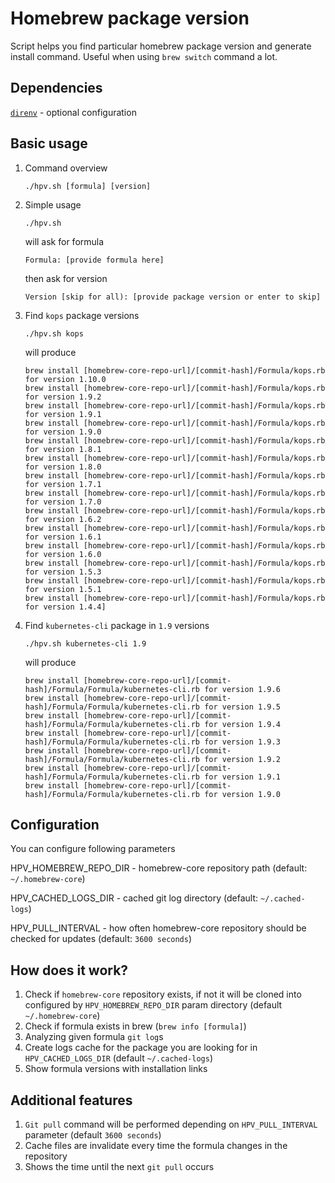# Homebrew package version
Script helps you find particular homebrew package version and generate install command. Useful when using `brew switch` command a lot.


## Dependencies
[`direnv`](https://direnv.net/) - optional configuration


## Basic usage
1. Command overview

    ```
    ./hpv.sh [formula] [version]
    ```

1. Simple usage
    ```
    ./hpv.sh
    ```
    will ask for formula
    ```
    Formula: [provide formula here]
    ```
    then ask for version
    ```
    Version [skip for all): [provide package version or enter to skip]
    ```
1. Find `kops` package versions

    ```
    ./hpv.sh kops
    ```
    will produce
    ```
    brew install [homebrew-core-repo-url]/[commit-hash]/Formula/kops.rb for version 1.10.0
    brew install [homebrew-core-repo-url]/[commit-hash]/Formula/kops.rb for version 1.9.2
    brew install [homebrew-core-repo-url]/[commit-hash]/Formula/kops.rb for version 1.9.1
    brew install [homebrew-core-repo-url]/[commit-hash]/Formula/kops.rb for version 1.9.0
    brew install [homebrew-core-repo-url]/[commit-hash]/Formula/kops.rb for version 1.8.1
    brew install [homebrew-core-repo-url]/[commit-hash]/Formula/kops.rb for version 1.8.0
    brew install [homebrew-core-repo-url]/[commit-hash]/Formula/kops.rb for version 1.7.1
    brew install [homebrew-core-repo-url]/[commit-hash]/Formula/kops.rb for version 1.7.0
    brew install [homebrew-core-repo-url]/[commit-hash]/Formula/kops.rb for version 1.6.2
    brew install [homebrew-core-repo-url]/[commit-hash]/Formula/kops.rb for version 1.6.1
    brew install [homebrew-core-repo-url]/[commit-hash]/Formula/kops.rb for version 1.6.0
    brew install [homebrew-core-repo-url]/[commit-hash]/Formula/kops.rb for version 1.5.3
    brew install [homebrew-core-repo-url]/[commit-hash]/Formula/kops.rb for version 1.5.1
    brew install [homebrew-core-repo-url]/[commit-hash]/Formula/kops.rb for version 1.4.4]
    ```
1. Find `kubernetes-cli` package in `1.9` versions
    ```
    ./hpv.sh kubernetes-cli 1.9
    ```
    will produce
    ```
    brew install [homebrew-core-repo-url]/[commit-hash]/Formula/Formula/kubernetes-cli.rb for version 1.9.6
    brew install [homebrew-core-repo-url]/[commit-hash]/Formula/Formula/kubernetes-cli.rb for version 1.9.5
    brew install [homebrew-core-repo-url]/[commit-hash]/Formula/Formula/kubernetes-cli.rb for version 1.9.4
    brew install [homebrew-core-repo-url]/[commit-hash]/Formula/Formula/kubernetes-cli.rb for version 1.9.3
    brew install [homebrew-core-repo-url]/[commit-hash]/Formula/Formula/kubernetes-cli.rb for version 1.9.2
    brew install [homebrew-core-repo-url]/[commit-hash]/Formula/Formula/kubernetes-cli.rb for version 1.9.1
    brew install [homebrew-core-repo-url]/[commit-hash]/Formula/Formula/kubernetes-cli.rb for version 1.9.0
    ```

## Configuration
You can configure following parameters

HPV_HOMEBREW_REPO_DIR - homebrew-core repository path (default: `~/.homebrew-core`)

HPV_CACHED_LOGS_DIR - cached git log directory (default: `~/.cached-logs`)

HPV_PULL_INTERVAL - how often homebrew-core repository should be checked for updates (default: `3600 seconds`)

## How does it work?

1. Check if `homebrew-core` repository exists, if not it will be cloned into configured by `HPV_HOMEBREW_REPO_DIR` param directory (default `~/.homebrew-core`)
1. Check if formula exists in brew (`brew info [formula]`)
1. Analyzing given formula `git log`s
1. Create logs cache for the package you are looking for in `HPV_CACHED_LOGS_DIR` (default `~/.cached-logs`)
1. Show formula versions with installation links

## Additional features
1. `Git pull` command will be performed depending on `HPV_PULL_INTERVAL` parameter (default `3600 seconds`)
1. Cache files are invalidate every time the formula changes in the repository
1. Shows the time until the next `git pull` occurs
